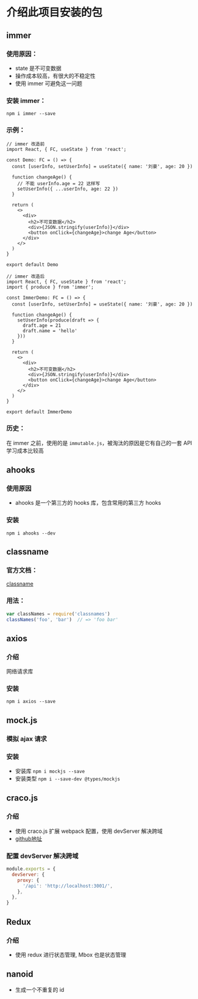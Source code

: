 # 介绍此项目安装的包

## immer
### 使用原因：
+ state 是不可变数据
+ 操作成本较高，有很大的不稳定性
+ 使用 immer 可避免这一问题

### 安装 immer：
`npm i immer --save`


### 示例：
```tsx
// immer 改造前
import React, { FC, useState } from 'react';

const Demo: FC = () => {
  const [userInfo, setUserInfo] = useState({ name: '刘豪', age: 20 })

  function changeAge() {
    // 不能 userInfo.age = 22 这样写
    setUserInfo({ ...userInfo, age: 22 })
  }

  return (
    <>
      <div>
        <h2>不可变数据</h2>
        <div>{JSON.stringify(userInfo)}</div>
        <button onClick={changeAge}>change Age</button>
      </div>
    </>
  )
}

export default Demo
```
```tsx
// immer 改造后
import React, { FC, useState } from 'react';
import { produce } from 'immer';

const ImmerDemo: FC = () => {
  const [userInfo, setUserInfo] = useState({ name: '刘豪', age: 20 })

  function changeAge() {
    setUserInfo(produce(draft => {
      draft.age = 21
      draft.name = 'hello'
    }))
  }

  return (
    <>
      <div>
        <h2>不可变数据</h2>
        <div>{JSON.stringify(userInfo)}</div>
        <button onClick={changeAge}>change Age</button>
      </div>
    </>
  )
}

export default ImmerDemo
```

### 历史：
在 immer 之前，使用的是 `immutable.js`，被淘汰的原因是它有自己的一套 API 学习成本比较高

## ahooks
### 使用原因
+ ahooks 是一个第三方的 hooks 库，包含常用的第三方 hooks
### 安装
`npm i ahooks --dev`

## classname
### 官方文档：
[classname](https://github.com/JedWatson/classnames)
### 用法：
```ts
var classNames = require('classnames')
classNames('foo', 'bar')  // => 'foo bar'
```

## axios
### 介绍
网络请求库
### 安装
`npm i axios --save`

## mock.js
### 模拟 ajax 请求
### 安装
+ 安装库 `npm i mockjs --save`
+ 安装类型 `npm i --save-dev @types/mockjs`

## craco.js
### 介绍
+ 使用 craco.js 扩展 webpack 配置，使用 devServer 解决跨域
+ [github地址](https://github.com/dilanx/craco)

### 配置 devServer 解决跨域
```js
module.exports = {
  devServer: {
    proxy: {
      '/api': 'http://localhost:3001/',
    },
  },
}
```

## Redux
### 介绍
+ 使用 redux 进行状态管理, Mbox 也是状态管理

## nanoid
+ 生成一个不重复的 id